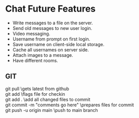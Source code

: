 # Chat Future Features
- Write messages to a file on the server.
- Send old messages to new user login.
- Video messaging.
- Username from prompt on first login.
- Save username on client-side local storage.
- Cache all usernames on server side.  
- Attach images to a message.
- Have different rooms.  
 


 ## GIT
 git pull \\gets latest from github \
 git add <filename> \\flags file for checkin \
 git add .  \\add all changed files to commit \
 git commit -m "comments go here" \\prepares files for commit\
 git push -u origin main \\push to main branch
